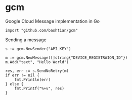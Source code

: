 gcm
===

Google Cloud Message implementation in Go

	import "github.com/bashtian/gcm"

Sending a message

	s := gcm.NewSender("API_KEY")

	m := gcm.NewMessage([]string{"DEVICE_REGISTRAION_ID"})
	m.Add("text", "Hello World")

	res, err := s.SendNoRetry(m)
	if err != nil {
		fmt.Println(err)
	} else {
		fmt.Printf("%+v", res)
	}